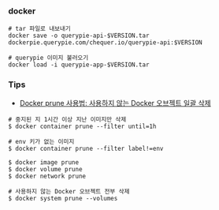 ### docker 
```
# tar 파일로 내보내기
docker save -o querypie-api-$VERSION.tar dockerpie.querypie.com/chequer.io/querypie-api:$VERSION

# querypie 이미지 불러오기
docker load -i querypie-app-$VERSION.tar
```

### Tips
- [Docker prune 사용법: 사용하지 않는 Docker 오브젝트 일괄 삭제](https://www.lainyzine.com/ko/article/docker-prune-usage-remove-unused-docker-objects/)

```
# 중지된 지 1시간 이상 지난 이미지만 삭제
$ docker container prune --filter until=1h

# env 키가 없는 이미지
$ docker container prune --filter label!=env

$ docker image prune
$ docker volume prune
$ docker network prune

# 사용하지 않는 Docker 오브젝트 전부 삭제
$ docker system prune --volumes
```